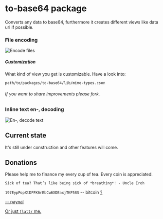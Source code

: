 # to-base64 package
Converts any data to base64, furthermore it creates different views like data url if possible.

### File encoding
![Encode files](http://git.jguth.grus.uberspace.de/atom-to-base64/to-base64:view.gif)


##### Customization
What kind of view you get is customizable. Have a look into:

`path/to/packages/to-base64/lib/mime-types.cson`

###### If you want to share improvements please fork.

### Inline text en-, decoding
![En-, decode text](http://git.jguth.grus.uberspace.de/atom-to-base64/to-base64:en-decode.gif)

## Current state
It's still under construction and other features will come.

## Donations
Please help me to finance my every cup of tea. Every coin is appreciated.

```
Sick of tea? That’s like being sick of *breathing*! - Uncle Iroh
```

`197EypPopXtDPFK6rEbCw6XDEaxjTKP58S` -- bitcoin [?](http://en.wikipedia.org/wiki/Bitcoin)

[ -- paypal](https://www.paypal.com/cgi-bin/webscr?cmd=_s-xclick&hosted_button_id=G8AHNH2A2BN4Y)

[Or just `flattr`  me.](https://flattr.com/submit/auto?user_id=jguth&url=https://github.com/fentas)
